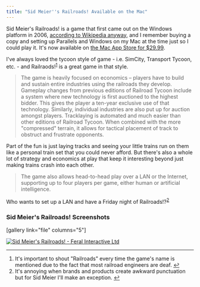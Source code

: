 ```yaml
---
title: "Sid Meier''s Railroads! Available on the Mac"
---
```

<p>Sid Meier's Railroads! is a game that first came out on the Windows platform in 2006, <a href="https://en.wikipedia.org/wiki/Sid_Meier's_Railroads!">according to Wikipedia anyway</a>, and I remember buying a copy and setting up Parallels and Windows on my Mac at the time just so I could play it. It's now available on <a href="https://target.georiot.com/Proxy.ashx?grid=9646&id=6PFrOqNV4B8&offerid=162397&type=3&subid=0&tmpid=3664&RD_PARM1=https%253A%252F%252Fitunes.apple.com%252Fca%252Fapp%252Fsid-meiers-railroads!%252Fid536502825%253Fmt%253D12%2526uo%253D4%2526partnerId%253D30" target="itunes_store">the Mac App Store for $29.99</a>.</p>
<p>I've always loved the tycoon style of game - i.e. SimCity, Transport Tycoon, etc. - and Railraods!<sup id="fnref-20980:1"><a href="#fn-20980:1" rel="footnote">1</a></sup> is a great game in that style.</p>
<blockquote><p>
  The game is heavily focused on economics – players have to build and sustain entire industries using the railroads they develop. Gameplay changes from previous editions of Railroad Tycoon include a system where new technology is first auctioned to the highest bidder. This gives the player a ten-year exclusive use of that technology. Similarly, individual industries are also put up for auction amongst players. Tracklaying is automated and much easier than other editions of Railroad Tycoon. When combined with the more "compressed" terrain, it allows for tactical placement of track to obstruct and frustrate opponents.
</p></blockquote>
<p>Part of the fun is just laying tracks and seeing your little trains run on them like a personal train set that you could never afford. But there's also a whole lot of strategy and economics at play that keep it interesting beyond just making trains crash into each other.</p>
<blockquote><p>
  The game also allows head-to-head play over a LAN or the Internet, supporting up to four players per game, either human or artificial intelligence.
</p></blockquote>
<p>Who wants to set up a LAN and have a Friday night of Railroads!?<sup id="fnref-20980:2"><a href="#fn-20980:2" rel="footnote">2</a></sup></p>
<h3>Sid Meier's Railroads! Screenshots</h3>
<p>[gallery link="file" columns="5"]</p>
<p><a href="https://target.georiot.com/Proxy.ashx?grid=9646&id=6PFrOqNV4B8&offerid=162397&type=3&subid=0&tmpid=3664&RD_PARM1=https%253A%252F%252Fitunes.apple.com%252Fca%252Fapp%252Fsid-meiers-railroads!%252Fid536502825%253Fmt%253D12%2526uo%253D4%2526partnerId%253D30" target="itunes_store"><img src="https://r.mzstatic.com/images/web/linkmaker/badge_macappstore-lrg.gif" alt="Sid Meier's Railroads! - Feral Interactive Ltd" style="border: 0;"/></a></p>
<div class="footnotes">
<hr />
<ol>
<li id="fn-20980:1">
It's important to shout "Railroads" every time the game's name is mentioned due to the fact that most railroad engineers are deaf.&#160;<a href="#fnref-20980:1" rev="footnote">&#8617;</a>
</li>
<li id="fn-20980:2">
It's annoying when brands and products create awkward punctuation but for Sid Meier I'll make an exception.&#160;<a href="#fnref-20980:2" rev="footnote">&#8617;</a>
</li>
</ol>
</div>
